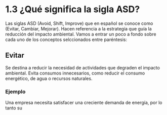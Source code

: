 # 1.3 ¿Qué significa la sigla ASD?

Las siglas ASD (Avoid, Shift, Improve) que en español se conoce como (Evitar, Cambiar, Mejorar). Hacen referencia 
a la estrategia que guía la reducción del impacto ambiental. Vamos a entrar un poco a fondo sobre cada uno de los 
conceptos selccionados entre paréntesis:

## Evitar

Se destina a reducir la necesidad de actividades que degraden el impacto ambiental. Evita consumos innecesarios, 
como reducir el consumo energético, de agua o recursos naturales. 

### Ejemplo

Una empresa necesita satisfacer una creciente demanda de energía, por lo tanto su
